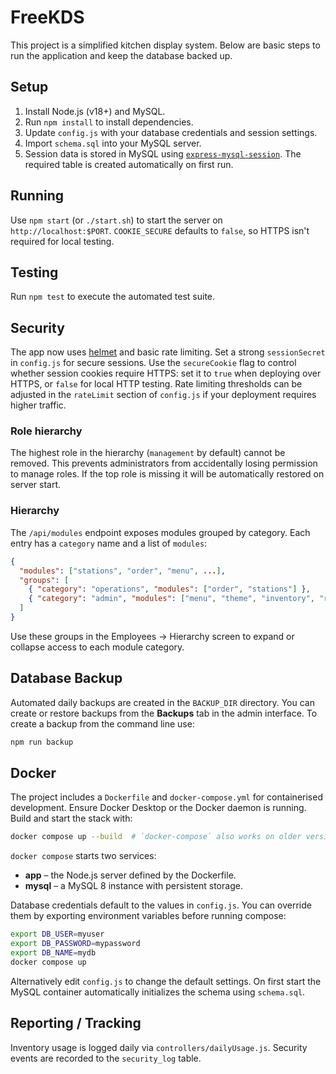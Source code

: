 # FreeKDS

This project is a simplified kitchen display system. Below are basic steps to run the application and keep the database backed up.

## Setup
1. Install Node.js (v18+) and MySQL.
2. Run `npm install` to install dependencies.
3. Update `config.js` with your database credentials and session settings.
4. Import `schema.sql` into your MySQL server.
5. Session data is stored in MySQL using
   [`express-mysql-session`](https://www.npmjs.com/package/express-mysql-session).
   The required table is created automatically on first run.

## Running
Use `npm start` (or `./start.sh`) to start the server on `http://localhost:$PORT`.
`COOKIE_SECURE` defaults to `false`, so HTTPS isn't required for local testing.

## Testing
Run `npm test` to execute the automated test suite.

## Security
The app now uses [helmet](https://github.com/helmetjs/helmet) and basic rate limiting. Set a strong `sessionSecret` in `config.js` for secure sessions. Use the `secureCookie` flag to control whether session cookies require HTTPS: set it to `true` when deploying over HTTPS, or `false` for local HTTP testing. Rate limiting thresholds can be adjusted in the `rateLimit` section of `config.js` if your deployment requires higher traffic.

### Role hierarchy
The highest role in the hierarchy (`management` by default) cannot be removed. This prevents administrators from accidentally losing permission to manage roles. If the top role is missing it will be automatically restored on server start.

### Hierarchy
The `/api/modules` endpoint exposes modules grouped by category. Each entry has a `category` name and a list of `modules`:

```json
{
  "modules": ["stations", "order", "menu", ...],
  "groups": [
    { "category": "operations", "modules": ["order", "stations"] },
    { "category": "admin", "modules": ["menu", "theme", "inventory", "reports", "employees", "locations"] }
  ]
}
```

Use these groups in the Employees &rarr; Hierarchy screen to expand or collapse access to each module category.

## Database Backup
Automated daily backups are created in the `BACKUP_DIR` directory. You can create or restore backups from the **Backups** tab in the admin interface. To create a backup from the command line use:

```bash
npm run backup
```

## Docker

The project includes a `Dockerfile` and `docker-compose.yml` for containerised
development. Ensure Docker Desktop or the Docker daemon is running. Build and
start the stack with:

```bash
docker compose up --build  # `docker-compose` also works on older versions
```

`docker compose` starts two services:

- **app** – the Node.js server defined by the Dockerfile.
- **mysql** – a MySQL 8 instance with persistent storage.

Database credentials default to the values in `config.js`. You can override them
by exporting environment variables before running compose:

```bash
export DB_USER=myuser
export DB_PASSWORD=mypassword
export DB_NAME=mydb
docker compose up
```

Alternatively edit `config.js` to change the default settings. On first start
the MySQL container automatically initializes the schema using `schema.sql`.

## Reporting / Tracking
Inventory usage is logged daily via `controllers/dailyUsage.js`. Security events are recorded to the `security_log` table.
